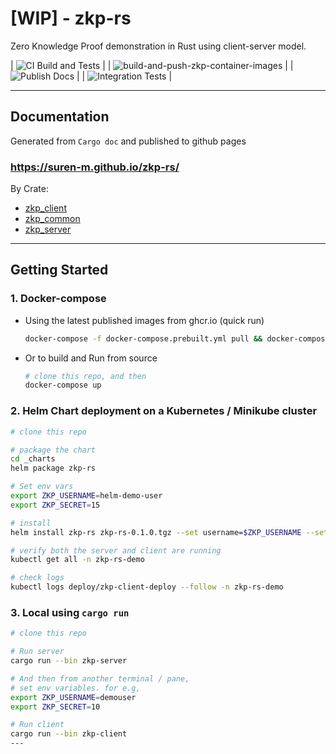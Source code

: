 # [WIP] - zkp-rs
Zero Knowledge Proof demonstration in Rust using client-server model. 

| ![CI Build and Tests](https://github.com/suren-m/zkp-rs/actions/workflows/pr-checks.yml/badge.svg) | 
| ![build-and-push-zkp-container-images](https://github.com/suren-m/zkp-rs/actions/workflows/build-and-publish-images.yml/badge.svg) |
| ![Publish Docs](https://github.com/suren-m/zkp-rs/actions/workflows/publish-docs.yml/badge.svg) |
| ![Integration Tests](https://github.com/suren-m/zkp-rs/actions/workflows/integration-tests.yml/badge.svg) |

---

## Documentation

Generated from `Cargo doc` and published to github pages

### https://suren-m.github.io/zkp-rs/

By Crate:
* [zkp_client](https://suren-m.github.io/zkp-rs/zkp_client/index.html)
* [zkp_common](https://suren-m.github.io/zkp-rs/zkp_common/index.html)
* [zkp_server](https://suren-m.github.io/zkp-rs/zkp_server/index.html)
---

## Getting Started

### 1. Docker-compose 

* Using the latest published images from ghcr.io (quick run)
    ```bash
    docker-compose -f docker-compose.prebuilt.yml pull && docker-compose -f docker-compose.prebuilt.yml up
    ```

* Or to build and Run from source 
    ```bash
    # clone this repo, and then
    docker-compose up
    ```

### 2. Helm Chart deployment on a Kubernetes / Minikube cluster

```bash
# clone this repo

# package the chart
cd _charts
helm package zkp-rs

# Set env vars
export ZKP_USERNAME=helm-demo-user
export ZKP_SECRET=15

# install
helm install zkp-rs zkp-rs-0.1.0.tgz --set username=$ZKP_USERNAME --set secret=$ZKP_SECRET --namespace=zkp-rs-demo --create-namespace

# verify both the server and client are running
kubectl get all -n zkp-rs-demo

# check logs
kubectl logs deploy/zkp-client-deploy --follow -n zkp-rs-demo
```

### 3. Local using `cargo run`

```bash
# clone this repo

# Run server
cargo run --bin zkp-server

# And then from another terminal / pane,
# set env variables. for e.g,
export ZKP_USERNAME=demouser
export ZKP_SECRET=10

# Run client
cargo run --bin zkp-client
---